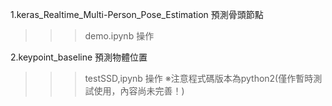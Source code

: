 1.keras_Realtime_Multi-Person_Pose_Estimation 預測骨頭節點
>>>demo.ipynb 操作

2.keypoint_baseline 預測物體位置
>>>testSSD,ipynb 操作 ※注意程式碼版本為python2(僅作暫時測試使用，內容尚未完善！)
